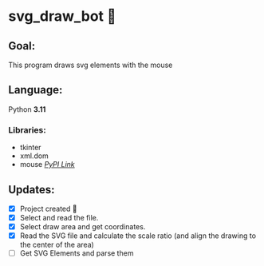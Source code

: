 # svg_draw_bot :robot:

## Goal:
This program draws svg elements with the mouse 

## Language:
Python **3.11**

### Libraries:
- tkinter
- xml.dom
- mouse [*PyPI Link*](https://pypi.org/project/mouse/)

## Updates:
- [x] Project created :tada:
- [x] Select and read the file.
- [x] Select draw area and get coordinates.
- [x] Read the SVG file and calculate the scale ratio (and align the drawing to the center of the area)
- [ ] Get SVG Elements and parse them